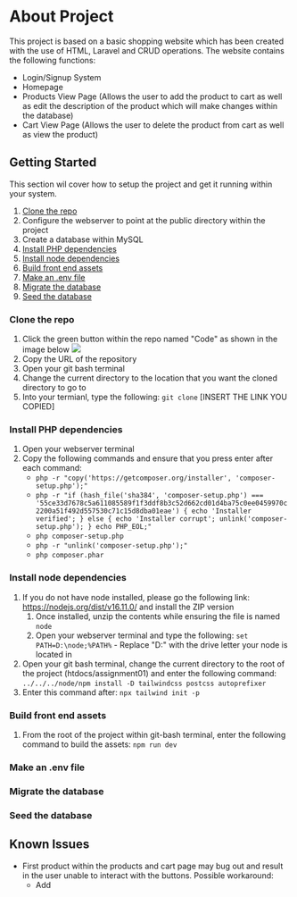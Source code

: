 # About Project

This project is based on a basic shopping website which has been created with the use of HTML, Laravel and CRUD operations. The website contains the following functions:

* Login/Signup System
* Homepage
* Products View Page (Allows the user to add the product to cart as well as edit the description of the product which will make changes within the database)
* Cart View Page (Allows the user to delete the product from cart as well as view the product)

## Getting Started 

This section wil cover how to setup the project and get it running within your system. 

1. [Clone the repo](#clone-the-repo)
2. Configure the webserver to point at the public directory within the project
3. Create a database within MySQL
4. [Install PHP dependencies](#install-php-dependencies) 
5. [Install node dependencies](#install-node-dependencies)
6. [Build front end assets](#build-front-end-assets)
7. [Make an .env file](#make-an-env-file)
8. [Migrate the database](#migrate-the-database)
9. [Seed the database](#seed-the-database)

### Clone the repo 
1. Click the green button within the repo named "Code" as shown in the image below 
![](https://i.imgur.com/U5rkTWZ.png)
2. Copy the URL of the repository
3. Open your git bash terminal 
4. Change the current directory to the location that you want the cloned directory to go to
5. Into your termianl, type the following: ``git clone`` [INSERT THE LINK YOU COPIED]


### Install PHP dependencies 
1. Open your webserver terminal 
2. Copy the following commands and ensure that you press enter after each command:
    * ``php -r "copy('https://getcomposer.org/installer', 'composer-setup.php');"``
    * ``php -r "if (hash_file('sha384', 'composer-setup.php') === '55ce33d7678c5a611085589f1f3ddf8b3c52d662cd01d4ba75c0ee0459970c2200a51f492d557530c71c15d8dba01eae') { echo 'Installer verified'; } else { echo 'Installer corrupt'; unlink('composer-setup.php'); } echo PHP_EOL;"``
    * ``php composer-setup.php``
    * ``php -r "unlink('composer-setup.php');"``
    * ``php composer.phar``

### Install node dependencies 
1. If you do not have node installed, please go the following link: https://nodejs.org/dist/v16.11.0/ and install the ZIP version 
    1. Once installed, unzip the contents while ensuring the file is named ``node``
    2. Open your webserver terminal and type the following: ``set PATH=D:\node;%PATH%`` - Replace "D:" with the drive letter your node is located in
2. Open your git bash terminal, change the current directory to the root of the project (htdocs/assignment01) and enter the following command:
``../../../node/npm install -D tailwindcss postcss autoprefixer``
3. Enter this command after: ``npx tailwind init -p``


### Build front end assets
1. From the root of the project within git-bash terminal, enter the following command to build the assets: ``npm run dev``


### Make an .env file


### Migrate the database


### Seed the database 

## Known Issues

* First product within the products and cart page may bug out and result in the user unable to interact with the buttons. Possible workaround:
    * Add 